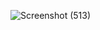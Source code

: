 
![Screenshot (513)](https://github.com/varnitvishwakarma/HEART_DISEASE_PREDICTION/assets/120304453/388fc5b1-c404-45b8-9df5-1f59daadc905)
